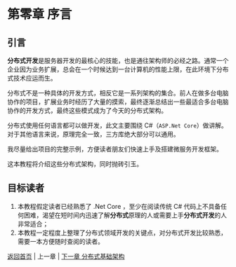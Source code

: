 # 第零章 序言

## 引言

**分布式开发**是服务器开发的最核心的技能，也是通往架构师的必经之路。通常一个企业因为业务扩展，总会在一个时候达到一台计算机的性能上限，在此环境下分布式技术应运而生。

分布式不是一种具体的开发方式，相反它是一系列架构的集合。前人在做多台电脑协作的项目，扩展业务时经历了大量的摸索，最终逐渐总结出一些最适合多台电脑协作的开发方式，最终这些模式成为了今天的分布式架构。

分布式使用任何语言都可以做开发，此文主要围绕 C#（`ASP.Net Core`）做讲解。对于其他语言来说，原理完全一致，三方库绝大部分可以通用。

我尽量给出项目的完整示例，方便读者朋友们快速上手及搭建微服务开发框架。

这本教程将介绍这些分布式架构，同时抛砖引玉。

## 目标读者

1. 本教程假定读者已经熟悉了 .Net Core ，至少在阅读传统 C# 代码上不具备任何困难，渴望在短时间内迅速了解**分布式**原理的人或需要上手**分布式开发**的人非常适合；
2. 本教程一定程度上整理了分布式领域开发的关键点，对分布式开发比较熟悉，需要一本方便随时查阅的读者。

[返回首页](../README.md) | 上一章 | [下一章 分布式基础架构](./01_introduce.md)

